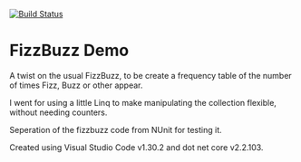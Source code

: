 [![Build Status](https://travis-ci.org/chidgey/c-sharp-fizzbuzz.svg?branch=master)](https://travis-ci.org/chidgey/c-sharp-fizzbuzz)

# FizzBuzz Demo

A twist on the usual FizzBuzz, to be create a frequency table of the number of times Fizz, Buzz or other appear.

I went for using a little Linq to make manipulating the collection flexible, without needing counters.

Seperation of the fizzbuzz code from NUnit for testing it.

Created using Visual Studio Code v1.30.2 and dot net core v2.2.103.